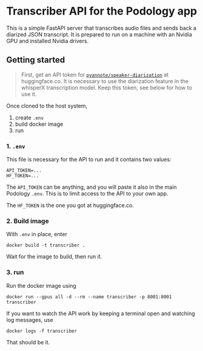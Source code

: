 # Transcriber API for the Podology app

This is a simple FastAPI server that transcribes audio files and sends back a diarized JSON transcript. It is prepared to run on a machine with an Nvidia GPU and installed Nvidia drivers.

## Getting started

> First, get an API token for [`pyannote/speaker-diarization`](https://huggingface.co/pyannote/speaker-diarization) at huggingface.co. It is necessary to use the diarization feature in the whisperX transcription model. Keep this token, see below for how to use it.

Once cloned to the host system,

1. create `.env`
2. build docker image
3. run

### 1. `.env`

This file is necessary for the API to run and it contains two values:

    API_TOKEN=...
    HF_TOKEN=...

The `API_TOKEN` can be anything, and you will paste it also in the main Podology `.env`. This is to limit access to the API to your own app.

The `HF_TOKEN` is the one you got at huggingface.co.

### 2. Build image

With `.env` in place, enter

    docker build -t transcriber .

Wait for the image to build, then run it.

### 3. run

Run the docker image using

    docker run --gpus all -d --rm --name transcriber -p 8001:8001 transcriber

If you want to watch the API work by keeping a terminal open and watching log messages, use

    docker logs -f transcriber

That should be it.
